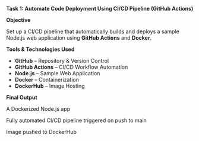**Task 1: Automate Code Deployment Using CI/CD Pipeline (GitHub Actions)**

 **Objective**

Set up a CI/CD pipeline that automatically builds and deploys a sample Node.js web application using **GitHub Actions** and **Docker**.


**Tools & Technologies Used**

- **GitHub** – Repository & Version Control
- **GitHub Actions** – CI/CD Workflow Automation
- **Node.js** – Sample Web Application
- **Docker** – Containerization
- **DockerHub** – Image Hosting

**Final Output**

A Dockerized Node.js app

Fully automated CI/CD pipeline triggered on push to main

Image pushed to DockerHub


